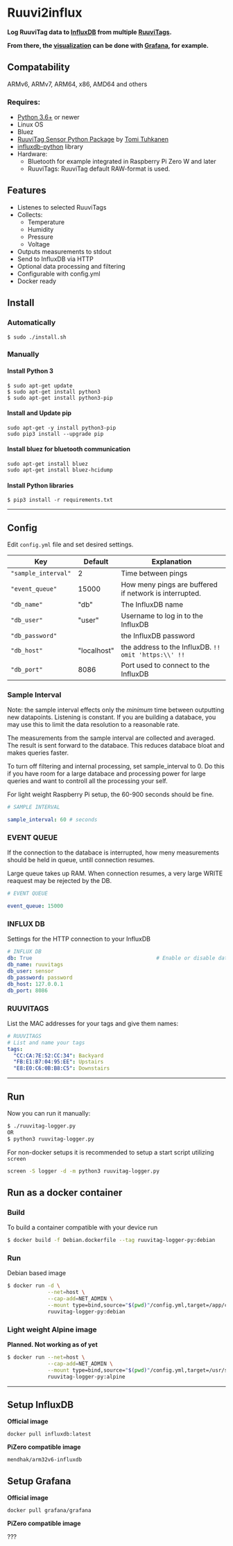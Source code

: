# Ruuvi2influx
**Log RuuviTag data to [InfluxDB](https://www.influxdata.com/) from multiple [RuuviTags](https://ruuvi.com/).**

**From there, the [visualization](https://play.grafana.org/d/000000012/grafana-play-home?orgId=1) can be done with [Grafana](https://grafana.com/), for example.**

## Compatability

ARMv6, ARMv7, ARM64, x86, AMD64 and others

### Requires: 
- [Python 3.6+](https://docs.python.org/) or newer
- Linux OS
- Bluez
- [RuuviTag Sensor Python Package](https://github.com/ttu/ruuvitag-sensor) by [Tomi Tuhkanen](https://github.com/ttu)
- [influxdb-python](https://github.com/influxdata/influxdb-python) library
- Hardware:
  - Bluetooth for example integrated in Raspberry Pi Zero W and later
  - RuuviTags: RuuviTag default RAW-format is used.

## Features ##
- Listenes to selected RuuviTags
- Collects:
  - Temperature
  - Humidity
  - Pressure
  - Voltage
- Outputs measurements to stdout
- Send to InfluxDB via HTTP
- Optional data processing and filtering
- Configurable with config.yml
- Docker ready

## Install


### Automatically

```
$ sudo ./install.sh
```

### Manually

#### Install Python 3 ###

```
$ sudo apt-get update
$ sudo apt-get install python3
$ sudo apt-get install python3-pip
```

#### Install and Update pip
```
sudo apt-get -y install python3-pip
sudo pip3 install --upgrade pip
```

#### Install bluez for bluetooth communication
```
sudo apt-get install bluez
sudo apt-get install bluez-hcidump
```
#### Install Python libraries
```
$ pip3 install -r requirements.txt
```

-----

## Config ##

Edit `config.yml` file and set desired settings.

| Key    | Default  | Explanation            |
| ----------------- | - | ------------------ |
| `"sample_interval"`  | 2 | Time between pings |
| `"event_queue"`     | 15000 | How meny pings are buffered if network is interrupted. |
| `"db_name"`         | "db" | The InfluxDB name |
| `"db_user"`         | "user" | Username to log in to the InfluxDB |
| `"db_password"`     |   | the InfluxDB password |
| `"db_host"`         | "localhost" | the address to the InfluxDB. ```!! omit 'https:\\' !!``` |
| `"db_port"`         | 8086 | Port used to connect to the InfluxDB |

### Sample Interval

Note: the sample interval effects only the *minimum* time between 
outputting new datapoints. Listening is constant. If you are building a 
databace, you may use this to limit the data resolution to a reasonable 
rate.

The measurements from the sample interval are collected and averaged.
The result is sent forward to the databace. This reduces databace 
bloat and makes queries faster.

To turn off filtering and internal processing, set sample_interval to 0. 
Do this if you have room for a large databace and processing power for 
large queries and want to controll all the processing your self.

For light weight Raspberry Pi setup, the 60-900 seconds should be fine.

```yaml
# SAMPLE INTERVAL

sample_interval: 60 # seconds
```


### EVENT QUEUE

If the connection to the databace is interrupted, how meny measurements 
should be held in queue, untill connection resumes.

Large queue takes up RAM. When connection resumes, a very large WRITE reaquest 
may be rejected by the DB.

```yaml
# EVENT QUEUE

event_queue: 15000
```

### INFLUX DB

Settings for the HTTP connection to your InfluxDB

```yaml
# INFLUX DB
db: True                                        # Enable or disable database
db_name: ruuvitags
db_user: sensor
db_password: password
db_host: 127.0.0.1
db_port: 8086
```


### RUUVITAGS

List the MAC addresses for your tags and give them names:

```yaml
# RUUVITAGS
# List and name your tags
tags:
  "CC:CA:7E:52:CC:34": Backyard
  "FB:E1:B7:04:95:EE": Upstairs
  "E8:E0:C6:0B:B8:C5": Downstairs
```

-----

## Run ##

Now you can run it manually:

```bash
$ ./ruuvitag-logger.py
OR
$ python3 ruuvitag-logger.py
```

For non-docker setups it is recommended to setup a start script utilizing `screen`

```bash
screen -S logger -d -m python3 ruuvitag-logger.py
```

## Run as a docker container

### Build

To build a container compatible with your device run
```bash
$ docker build -f Debian.dockerfile --tag ruuvitag-logger-py:debian
```

### Run
Debian based image
```bash
$ docker run -d \
             --net=host \
             --cap-add=NET_ADMIN \
             --mount type=bind,source="$(pwd)"/config.yml,target=/app/config.yml,readonly \
             ruuvitag-logger-py:debian
```


### Light weight Alpine image
**Planned. Not working as of yet**
```bash
$ docker run --net=host \
             --cap-add=NET_ADMIN \
             --mount type=bind,source="$(pwd)"/config.yml,target=/usr/src/app/config.yml,readonly \
             ruuvitag-logger-py:alpine
```

-------

## Setup InfluxDB

**Official image**
```
docker pull influxdb:latest
```

**PiZero compatible image**
```
mendhak/arm32v6-influxdb
```

## Setup Grafana

**Official image**
```
docker pull grafana/grafana
```

**PiZero compatible image**

???
